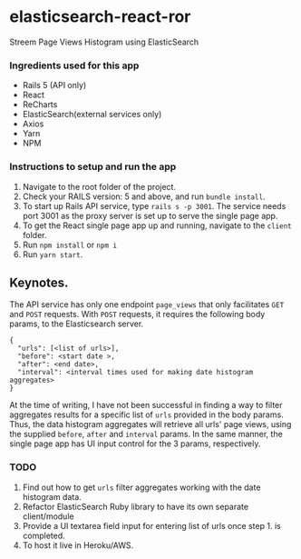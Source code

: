 # elasticsearch-react-ror

Streem Page Views Histogram using ElasticSearch

### Ingredients used for this app
* Rails 5 (API only)
* React
* ReCharts
* ElasticSearch(external services only)
* Axios
* Yarn
* NPM

### Instructions to setup and run the app
1. Navigate to the root folder of the project.
2. Check your RAILS version: 5 and above, and run `bundle install`.
3. To start up Rails API service, type `rails s -p 3001`. The service needs port 3001 as the proxy server is set up to serve the single page app.
4. To get the React single page app up and running, navigate to the `client` folder.
5. Run `npm install` or `npm i`
6. Run `yarn start`.

## Keynotes.
The API service has only one endpoint `page_views` that only facilitates `GET` and `POST` requests. With `POST` requests, it requires the following body params, to the Elasticsearch server.

```
{
  "urls": [<list of urls>],
  "before": <start date >,
  "after": <end date>,
  "interval": <interval times used for making date histogram aggregates>
}
```

At the time of writing, I have not been successful in finding a way to filter aggregates results for a specific list of `urls` provided in the body params. Thus, the data histogram aggregates will retrieve all urls' page views, using the supplied `before`, `after` and `interval` params. In the same manner, the single page app has UI input control for the 3 params, respectively.

### TODO
1. Find out how to get `urls` filter aggregates working with the date histogram data.
2. Refactor ElasticSearch Ruby library to have its own separate client/module
3. Provide a UI textarea field input for entering list of urls once step 1. is completed.
4. To host it live in Heroku/AWS.
